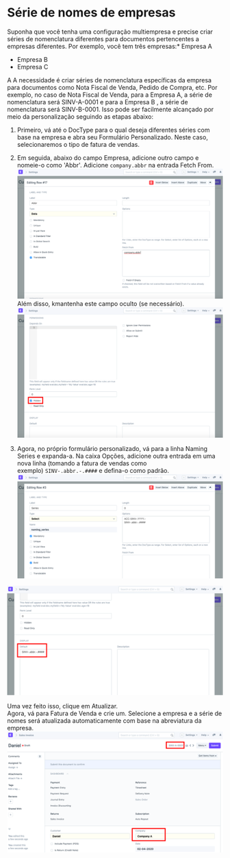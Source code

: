 # Série de nomes de empresas



Suponha que você tenha uma configuração multiempresa e precise criar séries de nomenclatura diferentes para documentos pertencentes a empresas diferentes. Por exemplo, você tem três empresas:* Empresa A
* Empresa B
* Empresa C

A A necessidade é criar séries de nomenclatura específicas da empresa para documentos como Nota Fiscal de Venda, Pedido de Compra, etc. Por exemplo, no caso de Nota Fiscal de Venda, para a Empresa A, a série de nomenclatura será SINV-A-0001 e para a Empresa B , a série de nomenclatura será SINV-B-0001. Isso pode ser facilmente alcançado por meio da personalização seguindo as etapas abaixo:  
1) Primeiro, vá até o DocType para o qual deseja diferentes séries com base na empresa e abra seu Formulário Personalizado. Neste caso, selecionaremos o tipo de fatura de vendas.  
2) Em seguida, abaixo do campo Empresa, adicione outro campo e nomeie-o como 'Abbr'. Adicione `company.abbr` na entrada Fetch From.  
![](/files/3mLkrQs.png)  
Além disso, kmantenha este campo oculto (se necessário).  
![](/files/w6DS7FY.png)  
  
3) Agora, no próprio formulário personalizado, vá para a linha Naming Series e expanda-a. Na caixa Opções, adicione outra entrada em uma nova linha (tomando a fatura de vendas como exemplo) `SINV-.abbr.-.####` e defina-o como padrão.  
![](/files/WAE0FQA.png)   
  
![](/files/2GJ5YLM.png)  
  
Uma vez feito isso, clique em Atualizar.  
Agora, vá para Fatura de Venda e crie um. Selecione a empresa e a série de nomes será atualizada automaticamente com base na abreviatura da empresa.  
![](/files/PrEgDa7.png)

